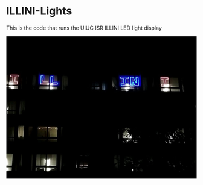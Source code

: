 # ILLINI-Lights
This is the code that runs the UIUC ISR ILLINI LED light display

![The lights](ILLINI_Lights.jpg)
